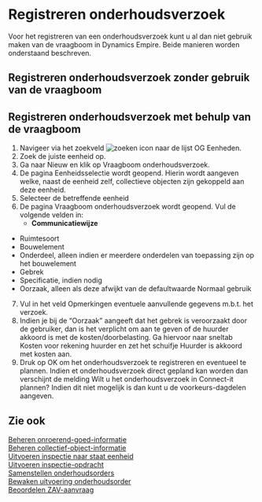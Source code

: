 # Registreren onderhoudsverzoek

Voor het registreren van een onderhoudsverzoek kunt u al dan niet gebruik maken van de vraagboom in Dynamics Empire. Beide manieren worden onderstaand beschreven.

## Registreren onderhoudsverzoek zonder gebruik van de vraagboom


## Registreren onderhoudsverzoek met behulp van de vraagboom
1. Navigeer via het zoekveld ![zoeken icon](/assets/images/zoeken.png "zoeken icon") naar de lijst OG Eenheden.
2. Zoek de juiste eenheid op. 
3. Ga naar Nieuw en klik op Vraagboom onderhoudsverzoek. 
4. De pagina Eenheidsselectie wordt geopend. Hierin wordt aangeven welke, naast de eenheid zelf, collectieve objecten zijn gekoppeld aan deze eenheid. 
5. Selecteer de betreffende eenheid 
6. De pagina Vraagboom onderhoudsverzoek wordt geopend. Vul de volgende velden in: 
	- **Communicatiewijze**
- Ruimtesoort 
- Bouwelement 
- Onderdeel, alleen indien er meerdere onderdelen van toepassing zijn op het bouwelement 
- Gebrek 
- Specificatie, indien nodig 
- Oorzaak, alleen als deze afwijkt van de defaultwaarde Normaal gebruik 
7. Vul in het veld Opmerkingen eventuele aanvullende gegevens m.b.t. het verzoek. 
8. Indien je bij de “Oorzaak” aangeeft dat het gebrek is veroorzaakt door de gebruiker, dan is het verplicht om aan te geven of de huurder akkoord is met de kosten/doorbelasting. Ga hiervoor naar sneltab Kosten voor rekening huurder en zet het schuifje Huurder is akkoord met kosten aan. 
9. Druk op OK om het onderhoudsverzoek te registreren en eventueel te plannen. 
Indien et onderhoudsverzoek direct gepland kan worden dan verschijnt de melding Wilt u het onderhoudsverzoek in Connect-it plannen? Indien dit niet mogelijk is dan kunt u de voorkeurs-dagdelen aangeven. 


## Zie ook

[Beheren onroerend-goed-informatie](../beheren-onroerend-goed-informatie/)  
[Beheren collectief-object-informatie](../beheren-collectief-object-informatie/)  
[Uitvoeren inspectie naar staat eenheid](../uitvoeren-inspectie-naar-staat-eenheid/)  
[Uitvoeren inspectie-opdracht](../uitvoeren-inspectie-opdracht/)  
[Samenstellen onderhoudsorders](../samenstellen-onderhoudsorders/)  
[Bewaken uitvoering onderhoudsorder](../bewaken-uitvoering-onderhoudsorder/)  
[Beoordelen ZAV-aanvraag](../beoordelen-zav-aanvraag/)  
